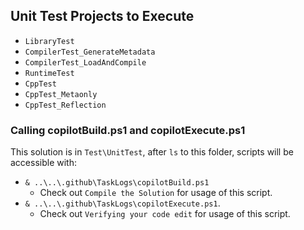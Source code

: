 ## Unit Test Projects to Execute

- `LibraryTest`
- `CompilerTest_GenerateMetadata`
- `CompilerTest_LoadAndCompile`
- `RuntimeTest`
- `CppTest`
- `CppTest_Metaonly`
- `CppTest_Reflection`

### Calling copilotBuild.ps1 and copilotExecute.ps1

This solution is in `Test\UnitTest`, after `ls` to this folder, scripts will be accessible with:
- `& ..\..\.github\TaskLogs\copilotBuild.ps1`
  - Check out `Compile the Solution` for usage of this script.
- `& ..\..\.github\TaskLogs\copilotExecute.ps1`. 
  - Check out `Verifying your code edit` for usage of this script.

